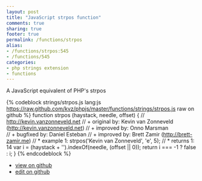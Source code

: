 ```yaml
---
layout: post
title: "JavaScript strpos function"
comments: true
sharing: true
footer: true
permalink: /functions/strpos
alias:
- /functions/strpos:545
- /functions/545
categories:
- php strings extension
- functions
---
```

A JavaScript equivalent of PHP's strpos

<!-- more -->

{% codeblock strings/strpos.js lang:js https://raw.github.com/kvz/phpjs/master/functions/strings/strpos.js raw on github %}
function strpos (haystack, needle, offset) {
    // http://kevin.vanzonneveld.net
    // +   original by: Kevin van Zonneveld (http://kevin.vanzonneveld.net)
    // +   improved by: Onno Marsman    
    // +   bugfixed by: Daniel Esteban
    // +   improved by: Brett Zamir (http://brett-zamir.me)
    // *     example 1: strpos('Kevin van Zonneveld', 'e', 5);
    // *     returns 1: 14
    var i = (haystack + '').indexOf(needle, (offset || 0));
    return i === -1 ? false : i;
}
{% endcodeblock %}

 - [view on github](https://github.com/kvz/phpjs/blob/master/functions/strings/strpos.js)
 - [edit on github](https://github.com/kvz/phpjs/edit/master/functions/strings/strpos.js)

